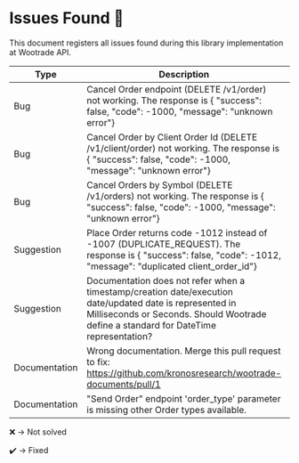 # Issues Found :triangular_flag_on_post:
This document registers all issues found during this library implementation at Wootrade API.


| Type          | Description                                                                                                                                               | Status |
|---------------|-----------------------------------------------------------------------------------------------------------------------------------------------------------|--------|
| Bug           | Cancel Order endpoint (DELETE /v1/order) not working. The response is  {  "success": false,  "code": -1000,  "message": "unknown error"}                  | :x:    |
| Bug           | Cancel Order by Client Order Id (DELETE /v1/client/order) not working. The response is  {  "success": false,  "code": -1000,  "message": "unknown error"} | :x:    |
| Bug           | Cancel Orders by Symbol (DELETE /v1/orders) not working. The response is {  "success": false,  "code": -1000,  "message": "unknown error"}             | :x:    |
| Suggestion    | Place Order returns code -1012 instead of -1007 (DUPLICATE_REQUEST). The response is {  "success": false,  "code": -1012,  "message": "duplicated client_order_id"}        | :x:    |
| Suggestion    | Documentation does not refer when a timestamp/creation date/execution date/updated date is represented in Milliseconds or Seconds. Should Wootrade define a standard for DateTime representation? | :x:    |
| Documentation | Wrong documentation. Merge this pull request to fix: https://github.com/kronosresearch/wootrade-documents/pull/1                                          | :x:    |
| Documentation | "Send Order" endpoint 'order_type' parameter is missing other Order types available.                                                                      | :x:    |


:x: -> Not solved

:heavy_check_mark: -> Fixed

